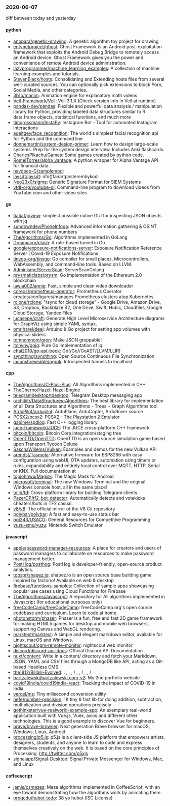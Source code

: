 ### 2020-06-07
diff between today and yesterday

#### python
* [anopara/genetic-drawing](https://github.com/anopara/genetic-drawing): A genetic algorithm toy project for drawing
* [entynetproject/ghost](https://github.com/entynetproject/ghost): Ghost Framework is an Android post-exploitation framework that exploits the Android Debug Bridge to remotely access an Android device. Ghost Framework gives you the power and convenience of remote Android device administration.
* [lazyprogrammer/machine_learning_examples](https://github.com/lazyprogrammer/machine_learning_examples): A collection of machine learning examples and tutorials.
* [StevenBlack/hosts](https://github.com/StevenBlack/hosts): Consolidating and Extending hosts files from several well-curated sources. You can optionally pick extensions to block Porn, Social Media, and other categories..
* [3b1b/manim](https://github.com/3b1b/manim): Animation engine for explanatory math videos
* [Veil-Framework/Veil](https://github.com/Veil-Framework/Veil): Veil 3.1.X (Check version info in Veil at runtime)
* [pandas-dev/pandas](https://github.com/pandas-dev/pandas): Flexible and powerful data analysis / manipulation library for Python, providing labeled data structures similar to R data.frame objects, statistical functions, and much more
* [timgrossmann/InstaPy](https://github.com/timgrossmann/InstaPy):  Instagram Bot - Tool for automated Instagram interactions
* [ageitgey/face_recognition](https://github.com/ageitgey/face_recognition): The world's simplest facial recognition api for Python and the command line
* [donnemartin/system-design-primer](https://github.com/donnemartin/system-design-primer): Learn how to design large-scale systems. Prep for the system design interview. Includes Anki flashcards.
* [CharlesPikachu/Games](https://github.com/CharlesPikachu/Games): Some games created by python code.
* [RomelTorres/alpha_vantage](https://github.com/RomelTorres/alpha_vantage): A python wrapper for Alpha Vantage API for financial data.
* [navdeep-G/samplemod](https://github.com/navdeep-G/samplemod): 
* [javsdt/javsdt](https://github.com/javsdt/javsdt): nfo()fanartposterembykodi
* [Neo23x0/sigma](https://github.com/Neo23x0/sigma): Generic Signature Format for SIEM Systems
* [ytdl-org/youtube-dl](https://github.com/ytdl-org/youtube-dl): Command-line program to download videos from YouTube.com and other video sites

#### go
* [fiatjaf/jqview](https://github.com/fiatjaf/jqview): simplest possible native GUI for inspecting JSON objects with jq
* [sundowndev/PhoneInfoga](https://github.com/sundowndev/PhoneInfoga): Advanced information gathering & OSINT framework for phone numbers
* [TheAlgorithms/Go](https://github.com/TheAlgorithms/Go): Algorithms Implemented in GoLang
* [Dreamacro/clash](https://github.com/Dreamacro/clash): A rule-based tunnel in Go.
* [google/exposure-notifications-server](https://github.com/google/exposure-notifications-server): Exposure Notification Reference Server | Covid-19 Exposure Notifications
* [tinygo-org/tinygo](https://github.com/tinygo-org/tinygo): Go compiler for small places. Microcontrollers, WebAssembly, and command-line tools. Based on LLVM.
* [Adminisme/ServerScan](https://github.com/Adminisme/ServerScan): ServerScanGolang
* [prysmaticlabs/prysm](https://github.com/prysmaticlabs/prysm): Go implementation of the Ethereum 2.0 blockchain
* [iawia002/annie](https://github.com/iawia002/annie):  Fast, simple and clean video downloader
* [coreos/prometheus-operator](https://github.com/coreos/prometheus-operator): Prometheus Operator creates/configures/manages Prometheus clusters atop Kubernetes
* [rclone/rclone](https://github.com/rclone/rclone): "rsync for cloud storage" - Google Drive, Amazon Drive, S3, Dropbox, Backblaze B2, One Drive, Swift, Hubic, Cloudfiles, Google Cloud Storage, Yandex Files
* [lucasepe/draft](https://github.com/lucasepe/draft): Generate High Level Microservice Architecture diagrams for GraphViz using simple YAML syntax.
* [omriharel/deej](https://github.com/omriharel/deej): Arduino & Go project for setting app volumes with physical sliders
* [tomnomnom/gron](https://github.com/tomnomnom/gron): Make JSON greppable!
* [itchyny/gojq](https://github.com/itchyny/gojq): Pure Go implementation of jq
* [chai2010/go-ast-book](https://github.com/chai2010/go-ast-book):  Go(/Go//GoAST/LLVM/LLIR)
* [syncthing/syncthing](https://github.com/syncthing/syncthing): Open Source Continuous File Synchronization
* [inconshreveable/ngrok](https://github.com/inconshreveable/ngrok): Introspected tunnels to localhost

#### cpp
* [TheAlgorithms/C-Plus-Plus](https://github.com/TheAlgorithms/C-Plus-Plus): All Algorithms implemented in C++
* [TheCherno/Hazel](https://github.com/TheCherno/Hazel): Hazel Engine
* [telegramdesktop/tdesktop](https://github.com/telegramdesktop/tdesktop): Telegram Desktop messaging app
* [rachitiitr/DataStructures-Algorithms](https://github.com/rachitiitr/DataStructures-Algorithms): The best library for implementation of all Data Structures and Algorithms - Trees + Graph Algorithms too!
* [ArduPilot/ardupilot](https://github.com/ArduPilot/ardupilot): ArduPlane, ArduCopter, ArduRover source
* [PCSX2/pcsx2](https://github.com/PCSX2/pcsx2): PCSX2 - The Playstation 2 Emulator
* [gabime/spdlog](https://github.com/gabime/spdlog): Fast C++ logging library.
* [juce-framework/JUCE](https://github.com/juce-framework/JUCE): The JUCE cross-platform C++ framework
* [bitcoin/bitcoin](https://github.com/bitcoin/bitcoin): Bitcoin Core integration/staging tree
* [OpenTTD/OpenTTD](https://github.com/OpenTTD/OpenTTD): OpenTTD is an open source simulation game based upon Transport Tycoon Deluxe
* [SaschaWillems/Vulkan](https://github.com/SaschaWillems/Vulkan): Examples and demos for the new Vulkan API
* [arendst/Tasmota](https://github.com/arendst/Tasmota): Alternative firmware for ESP8266 with easy configuration using webUI, OTA updates, automation using timers or rules, expandability and entirely local control over MQTT, HTTP, Serial or KNX. Full documentation at
* [topjohnwu/Magisk](https://github.com/topjohnwu/Magisk): The Magic Mask for Android
* [microsoft/terminal](https://github.com/microsoft/terminal): The new Windows Terminal and the original Windows console host, all in the same place!
* [tdlib/td](https://github.com/tdlib/td): Cross-platform library for building Telegram clients
* [PazerOP/tf2_bot_detector](https://github.com/PazerOP/tf2_bot_detector): Automatically detects and votekicks cheaters/bots in TF2 casual.
* [v8/v8](https://github.com/v8/v8): The official mirror of the V8 Git repository
* [polybar/polybar](https://github.com/polybar/polybar): A fast and easy-to-use status bar
* [bqi343/USACO](https://github.com/bqi343/USACO): General Resources for Competitive Programming
* [yuzu-emu/yuzu](https://github.com/yuzu-emu/yuzu): Nintendo Switch Emulator

#### javascript
* [apple/password-manager-resources](https://github.com/apple/password-manager-resources): A place for creators and users of password managers to collaborate on resources to make password management better.
* [PostHog/posthog](https://github.com/PostHog/posthog):  PostHog is developer-friendly, open-source product analytics.
* [tobspr/shapez.io](https://github.com/tobspr/shapez.io): shapez.io is an open source base building game inspired by factorio! Available on web & desktop
* [firebase/functions-samples](https://github.com/firebase/functions-samples): Collection of sample apps showcasing popular use cases using Cloud Functions for Firebase
* [TheAlgorithms/Javascript](https://github.com/TheAlgorithms/Javascript): A repository for All algorithms implemented in Javascript (for educational purposes only)
* [freeCodeCamp/freeCodeCamp](https://github.com/freeCodeCamp/freeCodeCamp): freeCodeCamp.org's open source codebase and curriculum. Learn to code at home.
* [photonstorm/phaser](https://github.com/photonstorm/phaser): Phaser is a fun, free and fast 2D game framework for making HTML5 games for desktop and mobile web browsers, supporting Canvas and WebGL rendering.
* [marktext/marktext](https://github.com/marktext/marktext): A simple and elegant markdown editor, available for Linux, macOS and Windows.
* [nightscout/cgm-remote-monitor](https://github.com/nightscout/cgm-remote-monitor): nightscout web monitor
* [discord/discord-api-docs](https://github.com/discord/discord-api-docs): Official Discord API Documentation
* [nuxt/content](https://github.com/nuxt/content): Write in a content/ directory and fetch your Markdown, JSON, YAML and CSV files through a MongoDB like API, acting as a Git-based Headless CMS
* [the1812/Bilibili-Evolved](https://github.com/the1812/Bilibili-Evolved): : , , ,  / , ,  / , ,  / 
* [bartzalewski/bartzalewski.com-v2](https://github.com/bartzalewski/bartzalewski.com-v2): My 2nd portfolio website
* [covid19india/covid19india-react](https://github.com/covid19india/covid19india-react): Tracking the impact of COVID-19 in India
* [vercel/ms](https://github.com/vercel/ms): Tiny milisecond conversion utility
* [nefe/number-precision](https://github.com/nefe/number-precision): 1K tiny & fast lib for doing addition, subtraction, multiplication and division operations precisely
* [gothinkster/vue-realworld-example-app](https://github.com/gothinkster/vue-realworld-example-app): An exemplary real-world application built with Vue.js, Vuex, axios and different other technologies. This is a good example to discover Vue for beginners.
* [brave/brave-browser](https://github.com/brave/brave-browser): Next generation Brave browser for macOS, Windows, Linux, Android.
* [processing/p5.js](https://github.com/processing/p5.js): p5.js is a client-side JS platform that empowers artists, designers, students, and anyone to learn to code and express themselves creatively on the web. It is based on the core principles of Processing. http://twitter.com/p5xjs 
* [signalapp/Signal-Desktop](https://github.com/signalapp/Signal-Desktop): Signal  Private Messenger for Windows, Mac, and Linux

#### coffeescript
* [jamis/csmazes](https://github.com/jamis/csmazes): Maze algorithms implemented in CoffeeScript, with an eye toward demonstrating how the algorithms work by animating them.
* [progedu/hubot-todo](https://github.com/progedu/hubot-todo): 38 yo hubot  (ISC License)
